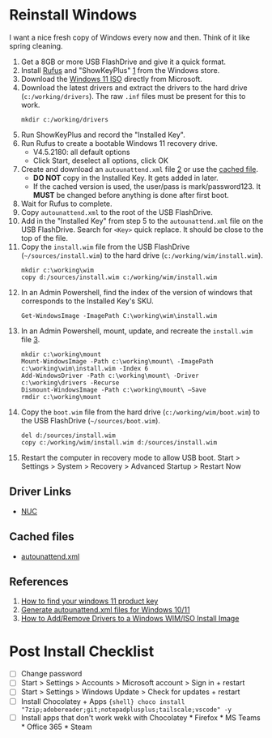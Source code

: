 # Reinstall Windows

I want a nice fresh copy of Windows every now and then.
Think of it like spring cleaning.

1. Get a 8GB or more USB FlashDrive and give it a quick format.
2. Install [Rufus](https://rufus.ie) and "ShowKeyPlus" [1][ref_1] from the Windows store.
3. Download the [Windows 11 ISO](https://www.microsoft.com/software-download/windows11) directly from Microsoft.
4. Download the latest drivers and extract the drivers to the hard drive (`c:/working/drivers`).
   The raw `.inf` files must be present for this to work.
   ```{ps1}
   mkdir c:/working/drivers
   ```
6. Run ShowKeyPlus and record the "Installed Key".
7. Run Rufus to create a bootable Windows 11 recovery drive.
   * V4.5.2180: all default options
   * Click Start, deselect all options, click OK
8. Create and download an `autounattend.xml` file [2][ref_2] or use the [cached file][file_1].
   * **DO NOT** copy in the Installed Key.
     It gets added in later.
   * If the cached version is used, the user/pass is mark/password123.
     It **MUST** be changed before anything is done after first boot.
9. Wait for Rufus to complete.
10. Copy `autounattend.xml` to the root of the USB FlashDrive.
11. Add in the "Installed Key" from step 5 to the `autounattend.xml` file on the USB FlashDrive.
    Search for `<Key>` quick replace.
    It should be close to the top of the file. 
12. Copy the `install.wim` file from the USB FlashDrive (`~/sources/install.wim`) to the hard drive (`c:/working/wim/install.wim`).
    ```{ps1}
    mkdir c:\working\wim
    copy d:/sources/install.wim c:/working/wim/install.wim
    ```
13. In an Admin Powershell, find the index of the version of windows that corresponds to the Installed Key's SKU.
    ```{ps1}
    Get-WindowsImage -ImagePath C:\working\wim\install.wim
    ```
14. In an Admin Powershell, mount, update, and recreate the `install.wim` file [3][ref_3].
    ```{ps1}
    mkdir c:\working\mount
    Mount-WindowsImage -Path c:\working\mount\ -ImagePath c:\working\wim\install.wim -Index 6
    Add-WindowsDriver -Path c:\working\mount\ -Driver c:\working\drivers -Recurse
    Dismount-WindowsImage -Path c:\working\mount\ –Save
    rmdir c:\working\mount
    ```
15. Copy the `boot.wim` file from the hard drive (`c:/working/wim/boot.wim`) to the USB FlashDrive (`~/sources/boot.wim`).
    ```
    del d:/sources/install.wim
    copy c:/working/wim/install.wim d:/sources/install.wim
    ```
16. Restart the computer in recovery mode to allow USB boot.
    Start > Settings > System > Recovery > Advanced Startup > Restart Now

## Driver Links

* [NUC](https://www.asus.com/us/supportonly/nuc13anbi7/helpdesk_download/)

## Cached files

* [autounattend.xml][file_1]

## References

1. [How to find your windows 11 product key][ref_1]
2. [Generate autounattend.xml files for Windows 10/11][ref_2]
3. [How to Add/Remove Drivers to a Windows WIM/ISO Install Image][ref_3]


[file_1]: ./autounattend.xml
[ref_1]: https://web.archive.org/web/20240524002428/https://www.howtogeek.com/784986/how-to-find-your-windows-11-product-key/ "ShowKeyPlus"
[ref_2]: https://schneegans.de/windows/unattend-generator/
[ref_3]: https://woshub.com/integrate-drivers-to-windows-install-media/

# Post Install Checklist

* [ ] Change password
* [ ] Start > Settings > Accounts > Microsoft account > Sign in + restart
* [ ] Start > Settings > Windows Update > Check for updates + restart
* [ ] Install Chocolatey + Apps
      ```{shell}
      choco install "7zip;adobereader;git;notepadplusplus;tailscale;vscode" -y
      ```
* [ ] Install apps that don't work wekk with Chocolatey
      * Firefox
      * MS Teams
      * Office 365
      * Steam
